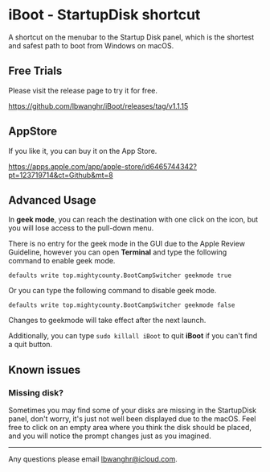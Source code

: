 # iBoot - StartupDisk shortcut
A shortcut on the menubar to the Startup Disk panel, which is the shortest and safest path to boot from Windows on macOS.

## Free Trials
Please visit the release page to try it for free.

https://github.com/lbwanghr/iBoot/releases/tag/v1.1.15

## AppStore
If you like it, you can buy it on the App Store.

https://apps.apple.com/app/apple-store/id6465744342?pt=123719714&ct=Github&mt=8

## Advanced Usage
In **geek mode**, you can reach the destination with one click on the icon, but you will lose access to the pull-down menu.

There is no entry for the geek mode in the GUI due to the Apple Review Guideline, however you can open **Terminal** and type the following command to enable geek mode.

`defaults write top.mightycounty.BootCampSwitcher geekmode true`

Or you can type the following command to disable geek mode. 

`defaults write top.mightycounty.BootCampSwitcher geekmode false`

Changes to geekmode will take effect after the next launch.

Additionally, you can type `sudo killall iBoot` to quit **iBoot** if you can't find a quit button.

## Known issues
### Missing disk?
Sometimes you may find some of your disks are missing in the StartupDisk panel, don't worry, it's just not well been displayed due to the macOS. Feel free to click on an empty area where you think the disk should be placed, and you will notice the prompt changes just as you imagined.


---
Any questions please email lbwanghr@icloud.com.
